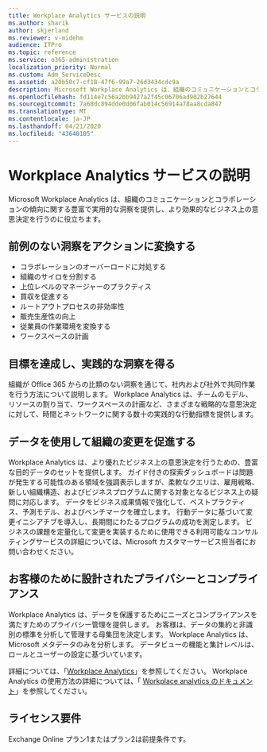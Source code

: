 ```yaml
---
title: Workplace Analytics サービスの説明
ms.author: sharik
author: skjerland
ms.reviewer: v-midehm
audience: ITPro
ms.topic: reference
ms.service: o365-administration
localization_priority: Normal
ms.custom: Adm_ServiceDesc
ms.assetid: a20b50c7-cf18-47f6-99a7-26d3434cdc9a
description: Microsoft Workplace Analytics は、組織のコミュニケーションとコラボレーションの傾向に関する豊富で実用的な洞察を提供し、より効果的なビジネス上の意思決定を行うのに役立ちます。
ms.openlocfilehash: fd114e7c56a2bb9427a2f45c06706ad902b27644
ms.sourcegitcommit: 7a68dc894dde0d06fab014c56914a78aa8cda847
ms.translationtype: MT
ms.contentlocale: ja-JP
ms.lasthandoff: 04/21/2020
ms.locfileid: "43640105"
---
```

# <a name="workplace-analytics-service-description"></a>Workplace Analytics サービスの説明

Microsoft Workplace Analytics は、組織のコミュニケーションとコラボレーションの傾向に関する豊富で実用的な洞察を提供し、より効果的なビジネス上の意思決定を行うのに役立ちます。

## <a name="transform-unprecedented-insights-into-action"></a>前例のない洞察をアクションに変換する

* コラボレーションのオーバーロードに対処する
* 組織のサイロを分割する
* 上位レベルのマネージャーのプラクティス
* 買収を促進する
* ルートアウトプロセスの非効率性
* 販売生産性の向上
* 従業員の作業環境を変換する
* ワークスペースの計画

## <a name="gain-objective-actionable-insights"></a>目標を達成し、実践的な洞察を得る

組織が Office 365 からの比類のない洞察を通じて、社内および社外で共同作業を行う方法について説明します。 Workplace Analytics は、チームのモデル、リソースの割り当て、ワークスペースの計画など、さまざまな戦略的な意思決定に対して、時間とネットワークに関する数十の実践的な行動指標を提供します。

## <a name="drive-organizational-change-with-data"></a>データを使用して組織の変更を促進する

Workplace Analytics は、より優れたビジネス上の意思決定を行うための、豊富な目的データのセットを提供します。 ガイド付きの探索ダッシュボードは問題が発生する可能性のある領域を強調表示しますが、柔軟なクエリは、雇用戦略、新しい組織構造、およびビジネスプログラムに関する対象となるビジネス上の疑問に対応します。 データをビジネス成果情報で強化して、ベストプラクティス、予測モデル、およびベンチマークを確立します。 行動データに基づいて変更イニシアチブを導入し、長期間にわたるプログラムの成功を測定します。 ビジネスの課題を定量化して変更を実装するために使用できる利用可能なコンサルティングサービスの詳細については、Microsoft カスタマーサービス担当者にお問い合わせください。

## <a name="privacy-and-compliance-designed-for-you"></a>お客様のために設計されたプライバシーとコンプライアンス

Workplace Analytics は、データを保護するためにニーズとコンプライアンスを満たすためのプライバシー管理を提供します。 お客様は、データの集約と非識別の標準を分析して管理する母集団を決定します。 Workplace Analytics は、Microsoft メタデータのみを分析します。 データビューの機能と集計レベルは、ロールとユーザーの設定に基づいています。

詳細については、「[Workplace Analytics](https://go.microsoft.com/fwlink/?linkid=852492)」を参照してください。 Workplace Analytics の使用方法の詳細については、「 [Workplace analytics のドキュメント](https://docs.microsoft.com/workplace-analytics/)」を参照してください。
  
## <a name="licensing-requirements"></a>ライセンス要件

Exchange Online プラン1またはプラン2は前提条件です。
